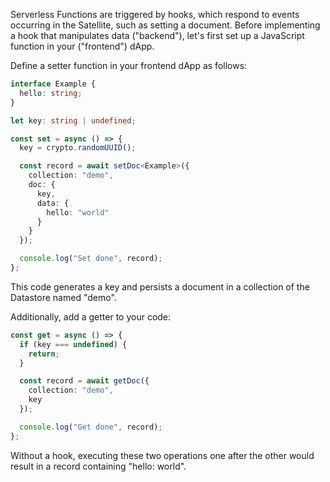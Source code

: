 Serverless Functions are triggered by hooks, which respond to events occurring in the Satellite, such as setting a document. Before implementing a hook that manipulates data ("backend"), let's first set up a JavaScript function in your ("frontend") dApp.

Define a setter function in your frontend dApp as follows:

```typescript
interface Example {
  hello: string;
}

let key: string | undefined;

const set = async () => {
  key = crypto.randomUUID();

  const record = await setDoc<Example>({
    collection: "demo",
    doc: {
      key,
      data: {
        hello: "world"
      }
    }
  });

  console.log("Set done", record);
};
```

This code generates a key and persists a document in a collection of the Datastore named "demo".

Additionally, add a getter to your code:

```typescript
const get = async () => {
  if (key === undefined) {
    return;
  }

  const record = await getDoc({
    collection: "demo",
    key
  });

  console.log("Get done", record);
};
```

Without a hook, executing these two operations one after the other would result in a record containing "hello: world".
